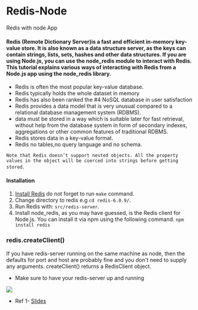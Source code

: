 # Redis-Node 
 Redis with node App
<h4>Redis (Remote Dictionary Server)is a fast and efficient in-memory key-value store. It is also known as a data structure server, as the keys can contain strings, lists, sets, hashes and other data structures. If you are using Node.js, you can use the node_redis module to interact with Redis. This tutorial explains various ways of interacting with Redis from a Node.js app using the node_redis library. </h4>

- Redis is often the most popular key-value database.
- Redis typically holds the whole dataset in memory
- Redis has also been ranked the #4 NoSQL database in user satisfaction 
- Redis provides a data model that is very unusual compared to a relational database management system (RDBMS).
- data must be stored in a way which is suitable later for fast retrieval, without help from the database system in form of secondary indexes, aggregations or other common features of traditional RDBMS.
- Redis stores data in a key-value format.
- Redis no tables,no query language and no schema.

` Note that Redis doesn’t support nested objects. All the property values in the object will be coerced into strings before getting stored `.

#### Installation

1. [Install Redis](https://redis.io/download) do not forget to run `make` command.
2. Change directory to redis  e.g `cd redis-6.0.9/`.
3. Run Redis with: `src/redis-server`.
4. Install node_redis, as you may have guessed, is the Redis client for Node.js. You can install it via npm using the following command. `npm install redis`

### redis.createClient()
If you have redis-server running on the same machine as node, then the defaults for port and host are probably fine and you don't need to supply any arguments. createClient() returns a RedisClient object.

- Make sure to have your redis-server up and running
<img src="Img/server.png">





- Ref
1- [Slides](http://nosqlberlin.de/slides/NoSQLBerlin-Redis.pdf)
